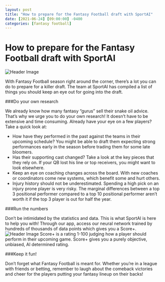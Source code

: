 ```yaml
---
layout: post
title: "How to prepare for the Fantasy Football draft with SportAI"
date: [2021-06-24] [09:00:00] -0400
categories: [fantasy football]
---
```

# How to prepare for the Fantasy Football draft with SportAI
![Header Image]({{site.baseurl}}/assets/images-posts/sportai-nfl-bw.png)

With Fantasy Football season right around the corner, there’s a lot you can do to prepare for a killer draft. The team at SportAI has compiled a list of things you should keep an eye out for going into the draft.

###Do your own research

We already know how many fantasy “gurus” sell their snake oil advice. That’s why we urge you to do your own research! It doesn’t have to be extensive and time consuming. Already have your eye on a few players? Take a quick look at:
-	How have they performed in the past against the teams in their upcoming schedule? You might be able to draft them expecting strong performances early in the season before trading them for some late bloomers.
-	Has their supporting cast changed? Take a look at the key pieces that they rely on. If your QB lost his line or top receivers, you might want to look elsewhere.
-	Keep an eye on coaching changes across the board. With new coaches or coordinators come new systems, which benefit some and hurt others.
-	Injury history should not be underestimated. Spending a high pick on an injury prone player is very risky. The marginal differences between a top 3 positional performer compared to a top 10 positional performer aren’t worth it if the top 3 player is out for half the year.

###Run the numbers

Don’t be intimidated by the statistics and data. This is what SportAI is here to help you with! Through our app, access our neural network trained by hundreds of thousands of data points which gives you a Score+.
![Header Image]({{site.baseurl}}/assets/images-posts/score.png)
Score+ is a rating 1-100 judging how a player should perform in their upcoming game. Score+ gives you a purely objective, unbiased, AI determined rating.

###Keep it fun!

Don’t forget what Fantasy Football is meant for. Whether you’re in a league with friends or betting, remember to laugh about the comeback victories and cheer for the players putting your fantasy lineup on their backs!
